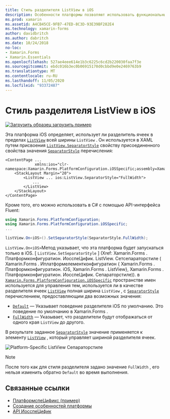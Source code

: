 ```yaml
---
title: Стиль разделителя ListView в iOS
description: Особенности платформы позволяют использовать функциональные возможности, доступные только на определенной платформе, без реализации пользовательских модулей подготовки отчетов или эффектов. В этой статье объясняется, как использовать конкретную платформу iOS, которая определяет, использует ли разделитель ячеек в ListView полную ширину ListView.
ms.prod: xamarin
ms.assetid: A4CB45CE-9FB7-47ED-8C3D-93E39BF282E4
ms.technology: xamarin-forms
author: davidbritch
ms.author: dabritch
ms.date: 10/24/2018
no-loc:
- Xamarin.Forms
- Xamarin.Essentials
ms.openlocfilehash: 527ae4eee614e1b3c6225c6cd2b220030faa7f3e
ms.sourcegitcommit: ebdc016b3ec0b06915170d0cbbd9e0e2469763b9
ms.translationtype: MT
ms.contentlocale: ru-RU
ms.lasthandoff: 11/05/2020
ms.locfileid: "93372487"
---
```

# <a name="listview-separator-style-on-ios"></a>Стиль разделителя ListView в iOS

[![Загрузить образец](~/media/shared/download.png) загрузить пример](/samples/xamarin/xamarin-forms-samples/userinterface-platformspecifics)

Эта платформа iOS определяет, использует ли разделитель ячеек в пределах [`ListView`](xref:Xamarin.Forms.ListView) всей ширины `ListView` . Он используется в XAML путем присвоения [`ListView.SeparatorStyle`](xref:Xamarin.Forms.PlatformConfiguration.iOSSpecific.ListView.SeparatorStyleProperty) свойству присоединенного свойства значения [`SeparatorStyle`](xref:Xamarin.Forms.PlatformConfiguration.iOSSpecific.SeparatorStyle) перечисления:

```xaml
<ContentPage ...
             xmlns:ios="clr-namespace:Xamarin.Forms.PlatformConfiguration.iOSSpecific;assembly=Xamarin.Forms.Core">
    <StackLayout Margin="20">
        <ListView ... ios:ListView.SeparatorStyle="FullWidth">
            ...
        </ListView>
    </StackLayout>
</ContentPage>
```

Кроме того, его можно использовать в C# с помощью API-интерфейса Fluent:

```csharp
using Xamarin.Forms.PlatformConfiguration;
using Xamarin.Forms.PlatformConfiguration.iOSSpecific;
...

listView.On<iOS>().SetSeparatorStyle(SeparatorStyle.FullWidth);
```

`ListView.On<iOS>`Метод указывает, что эта платформа будет запускаться только в iOS. [ `ListView.SetSeparatorStyle` ] (Xref: Xamarin.Forms . Платформконфигуратион. ИосспеЦифик. ListView. Сетсепараторстиле ( Xamarin.Forms . Иплатформелементконфигуратион { Xamarin.Forms . Платформконфигуратион. iOS, Xamarin.Forms . ListView}, Xamarin.Forms . Платформконфигуратион. ИосспеЦифик. Сепараторстиле)). в [`Xamarin.Forms.PlatformConfiguration.iOSSpecific`](xref:Xamarin.Forms.PlatformConfiguration.iOSSpecific) пространстве имен используется для управления тем, используется ли в качестве разделителя ячеек [`ListView`](xref:Xamarin.Forms.ListView) полная ширина `ListView` , с [`SeparatorStyle`](xref:Xamarin.Forms.PlatformConfiguration.iOSSpecific.SeparatorStyle) перечислением, предоставляющим два возможных значения:

- [`Default`](xref:Xamarin.Forms.PlatformConfiguration.iOSSpecific.SeparatorStyle.Default) — Указывает поведение разделителя iOS по умолчанию. Это поведение по умолчанию в Xamarin.Forms .
- [`FullWidth`](xref:Xamarin.Forms.PlatformConfiguration.iOSSpecific.SeparatorStyle.FullWidth) — Указывает, что разделители будут отображаться от одного края `ListView` до другого.

В результате заданное [`SeparatorStyle`](xref:Xamarin.Forms.PlatformConfiguration.iOSSpecific.SeparatorStyle) значение применяется к элементу [`ListView`](xref:Xamarin.Forms.ListView) , который управляет шириной разделителя ячеек.

![Platform-Specific ListView Сепараторстиле](listview-separator-style-images/listview-separatorstyle.png)

> [!NOTE]
> После того как для стиля разделителя задано значение `FullWidth` , его нельзя изменить обратно `Default` во время выполнения.

## <a name="related-links"></a>Связанные ссылки

- [ПлатформспеЦификс (пример)](/samples/xamarin/xamarin-forms-samples/userinterface-platformspecifics)
- [Создание особенностей платформы](~/xamarin-forms/platform/platform-specifics/index.md#creating-platform-specifics)
- [API ИосспеЦифик](xref:Xamarin.Forms.PlatformConfiguration.iOSSpecific)